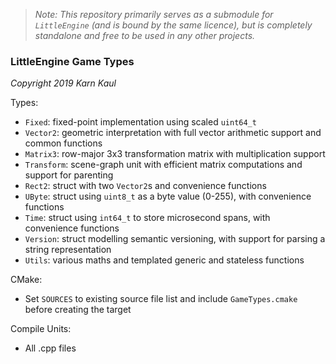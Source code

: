 >*Note: This repository primarily serves as a submodule for `LittleEngine` (and is bound by the same licence), but is completely standalone and free to be used in any other projects.*

### LittleEngine Game Types

*Copyright 2019 Karn Kaul*

Types:
  - `Fixed`: fixed-point implementation using scaled `uint64_t`
  - `Vector2`: geometric interpretation with full vector arithmetic support and common functions
  - `Matrix3`: row-major 3x3 transformation matrix with multiplication support
  - `Transform`: scene-graph unit with efficient matrix computations and support for parenting
  - `Rect2`: struct with two `Vector2`s and convenience functions
  - `UByte`: struct using `uint8_t` as a byte value (0-255), with convenience functions
  - `Time`: struct using `int64_t` to store microsecond spans, with convenience functions
  - `Version`: struct modelling semantic versioning, with support for parsing a string representation
  - `Utils`: various maths and templated generic and stateless functions

CMake:
  - Set `SOURCES` to existing source file list and include `GameTypes.cmake` before creating the target

Compile Units:
  - All .cpp files

